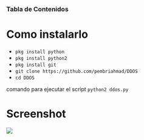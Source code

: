 ### Tabla de Contenidos

# Como instalarlo
* ```pkg install python```
* ```pkg install python2```
* ```pkg install git```
* ```git clone https://github.com/pembriahmad/DDOS```
* ```cd DDOS```

comando para ejecutar el script  ```python2 ddos.py``` 

# Screenshot

![](https://raw.githubusercontent.com/pembriahmad/DDOS/master/Screenshot.jpg)
